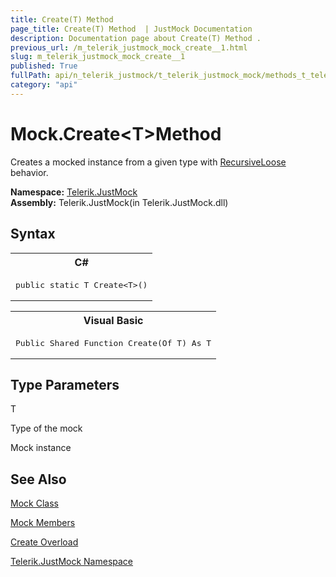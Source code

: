 ```yaml
---
title: Create(T) Method 
page_title: Create(T) Method  | JustMock Documentation
description: Documentation page about Create(T) Method .
previous_url: /m_telerik_justmock_mock_create__1.html
slug: m_telerik_justmock_mock_create__1
published: True
fullPath: api/n_telerik_justmock/t_telerik_justmock_mock/methods_t_telerik_justmock_mock/overload_telerik_justmock_mock_create/m_telerik_justmock_mock_create__1
category: "api"
---
```


# Mock.Create&lt;T&gt;Method



Creates a mocked instance from a given type with [RecursiveLoose](t_telerik_justmock_behavior) behavior.


 **Namespace:**  [Telerik.JustMock](n_telerik_justmock) <br> **Assembly:** Telerik.JustMock(in Telerik.JustMock.dll)
## Syntax


<div id="syntaxCodeBlocks" class="code"><span codeLanguage="CSharp"><table><tr><th>C#</th></tr><tr><td><pre xml:space="preserve"><span class="keyword">public</span> <span class="keyword">static</span> T <span class="identifier">Create</span>&lt;T&gt;()
</pre></td></tr></table></span><span codeLanguage="VisualBasicDeclaration"><table><tr><th>Visual Basic</th></tr><tr><td><pre xml:space="preserve"><span class="keyword">Public</span> <span class="keyword">Shared</span> <span class="keyword">Function</span> <span class="identifier">Create</span>(<span class="keyword">Of</span> T) <span class="keyword">As</span> T</pre></td></tr></table></span></div>

## Type Parameters




T<br>


Type of the mock


Mock instance

## See Also



 [Mock Class](t_telerik_justmock_mock) 

 [Mock Members](allmembers_t_telerik_justmock_mock) 

 [Create Overload](overload_telerik_justmock_mock_create) 

 [Telerik.JustMock Namespace](n_telerik_justmock) 



